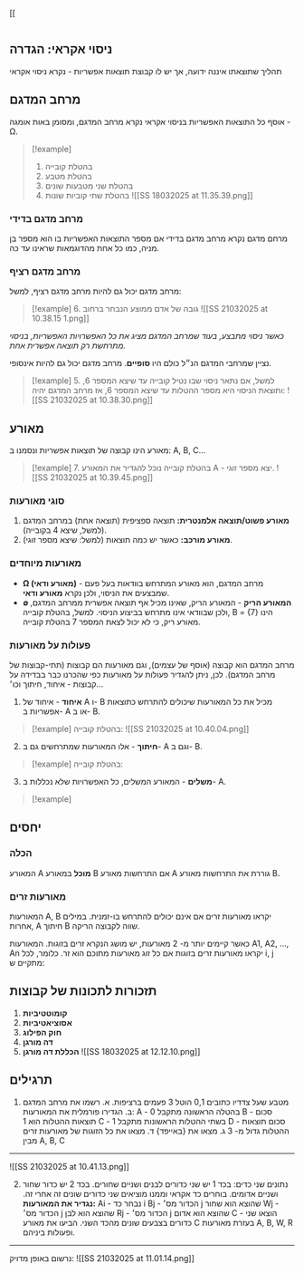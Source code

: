 [[
```table-of-contents
```

## ניסוי אקראי: הגדרה
תהליך שתוצאתו איננה ידועה, אך יש לו קבוצת תוצאות אפשריות - נקרא ניסוי אקראי
## מרחב המדגם
אוסף כל התוצאות האפשריות בניסוי אקראי נקרא מרחב המדגם, ומסומן באות אומגה - Ω.
> [!example]
> 1. בהטלת קובייה
> 2. בהטלת מטבע
> 3. בהטלת שני מטבעות שונים
> 4. בהטלת שתי קוביות שונות
![[SS 18032025 at 11.35.39.png]]
### מרחב מדגם בדידי
מרחם מדגם נקרא מרחב מדגם בדידי אם מספר התוצאות האפשריות בו הוא מספר בן מניה, כמו כל אחת מהדוגמאות שראינו עד כה.
### מרחב מדגם רציף
מרחב מדגם יכול גם להיות מרחב מדגם רציף, למשל:
> [!example]
> 6. גובה של אדם ממוצע הנבחר ברחוב
![[SS 21032025 at 10.38.15 1.png]]

*כאשר ניסוי מתבצע, בעוד שמרחב המדגם מציג את כל האפשרויות האפשריות, בניסוי מתרחשת רק תוצאה אפשרית אחת.*

נציין שמרחבי המדגם הנ״ל כולם היו **סופיים**. מרחב מדגם יכול גם להיות אינסופי.
> [!example]
> 5. למשל, אם נתאר ניסוי שבו נטיל קובייה עד שיצא המספר 6, ותוצאת הניסוי היא מספר ההטלות עד שיצא המספר 6, אז מרחב המדגם יהיה:
![[SS 21032025 at 10.38.30.png]]
## מאורע
מאורע הינו קבוצה של תוצאות אפשריות ונסמנו ב: A, B, C...
> [!example]
> 7. בהטלת קובייה נוכל להגדיר את המאורע A - יצא מספר זוגי.
![[SS 21032025 at 10.39.45.png]]
### סוגי מאורעות
1. **מאורע פשוט/תוצאה אלמנטרית:** תוצאה ספציפית (תוצאה אחת) במרחב המדגם (למשל, שיצא 4 בקובייה).
2. **מאורע מורכב:** כאשר יש כמה תוצאות (למשל: שיצא מספר זוגי).
### מאורעות מיוחדים
- **Ω (מאורע ודאי)** - מרחב המדגם, הוא מאורע המתרחש בוודאות בעל פעם שמבצעים את הניסוי, ולכן נקרא **מאורע ודאי**.
- **∅ המאורע הריק** - המאורע הריק, שאינו מכיל אף תוצאה אפשרית ממרחב המדגם, ולכן שבוודאי אינו מתרחש בביצוע הניסוי.
  למשל, בהטלת קובייה, B = {7} הינו מאורע ריק, כי לא יכול לצאת המספר 7 בהטלת קובייה.
### פעולות על מאורעות
מרחב המדגם הוא קבוצה (אוסף של עצמים), וגם מאורעות הם קבוצות (תתי-קבוצות של מרחב המדגם).
לכן, ניתן להגדיר פעולות על מאורעות כפי שהכרנו כבר בבדידה על קבוצות - איחוד, חיתוך וכו׳...
1. **איחוד** - איחוד של A ו- B מכיל את כל המאורעות שיכולים להתרחש כתוצאות אפשריות ב- A או ב- B.
> [!example]
> בהטלת קובייה: ![[SS 21032025 at 10.40.04.png]]
2. **חיתוך** - אלו המאורעות שמתרחשים גם ב- A וגם ב- B.
> [!example]
> בהטלת קובייה:
3. **משלים** - המאורע המשלים, כל האפשרויות שלא נכללות ב- A.
> [!example]
> 
## יחסים
### הכלה
המאורע A **מוכל** במאורע B אם התרחשות מאורע A גוררת את התרחשות מאורע B.
### מאורעות זרים
המאורעות A, B יקראו מאורעות זרים אם אינם יכולים להתרחש בו-זמנית.
במילים אחרות, A חיתוך B שווה לקבוצה הריקה.

כאשר קיימים יותר מ- 2 מאורעות, יש מושג הנקרא זרים בזוגות.
המאורעות A1, A2, ..., An יקראו מאורעות זרים בזוגות אם כל זוג מאורעות מתוכם הוא זר.
כלומר, לכל i, j מתקיים ש:

## תזכורות לתכונות של קבוצות
1. **קומוטטיביות**
2. **אסוציאטיביות**
3. **חוק הפילוג**
4. **דה מורגן**
5. **הכללת דה מורגן**
![[SS 18032025 at 12.12.10.png]]

## תרגילים
1. מטבע שעל צדדיו כתובים 0,1 הוטל 3 פעמים ברציפות.
	א. רשמו את מרחב המדגם
	ב. הגדירו פורמלית את המאורעות:
	A - בהטלה הראשונה מתקבל 0
	B - סכום תוצאות ההטלות הוא 1
	C - בשתי ההטלות הראשונות מתקבל 1
	D - סכום תוצאות ההטלות גדול מ- 3
	ג. מצאו את {באייפד}
	ד. מצאו את כל הזוגות של מאורעות זרים מבין A, B, C
---
![[SS 21032025 at 10.41.13.png]]

2. נתונים שני כדים:
בכד 1 יש שני כדורים לבנים ושניים שחורים.
בכד 2 יש כדור שחור ושניים אדומים.
בוחרים כד אקראי וממנו מוציאים שני כדורים שונים זה אחרי זה.
**נגדיר את המאורעות:**
Ai - נבחר כד i
Bj - הכדור מס׳ j שהוצא הוא שחור
Wj - הכדור מס׳ j שהוצא הוא לבן
Rj - הכדור מס׳ j שהוצא הוא אדום
C - הוצאו שני כדורים בצבעים שונים מהכד השני.
הביעו את מאורע C בעזרת מאורעות A, B, W, R ופעולות ביניהם.
___
נרשום באופן מדויק:
![[SS 21032025 at 11.01.14.png]]

